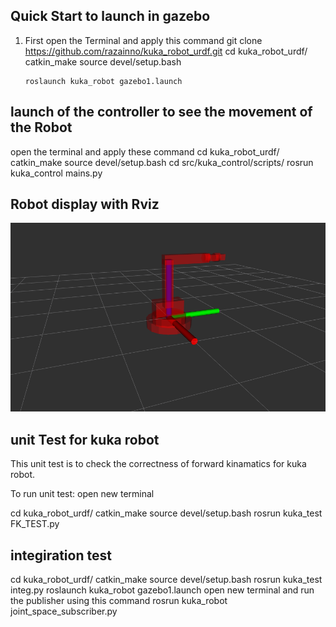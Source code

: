 

## Quick Start to launch in gazebo 
1)  First open the Terminal and apply this command
        git clone https://github.com/razainno/kuka_robot_urdf.git
        cd kuka_robot_urdf/
        catkin_make
        source devel/setup.bash 

        roslaunch kuka_robot gazebo1.launch 

## launch of the controller to see the movement of the Robot
   open the terminal and apply these command 
        cd kuka_robot_urdf/
        catkin_make
        source devel/setup.bash
        cd src/kuka_control/scripts/
        rosrun kuka_control mains.py



## Robot display with Rviz 
![](kuka_robot.png)






## unit Test for kuka robot

This unit test is to  check the correctness of forward kinamatics  for kuka robot.

To run unit test:
open new terminal 

cd kuka_robot_urdf/
        catkin_make
        source devel/setup.bash
        rosrun kuka_test FK_TEST.py

## integiration test
cd kuka_robot_urdf/
        catkin_make
        source devel/setup.bash
        rosrun kuka_test integ.py
        roslaunch kuka_robot gazebo1.launch
open new terminal and run the publisher using this command
        rosrun kuka_robot joint_space_subscriber.py















